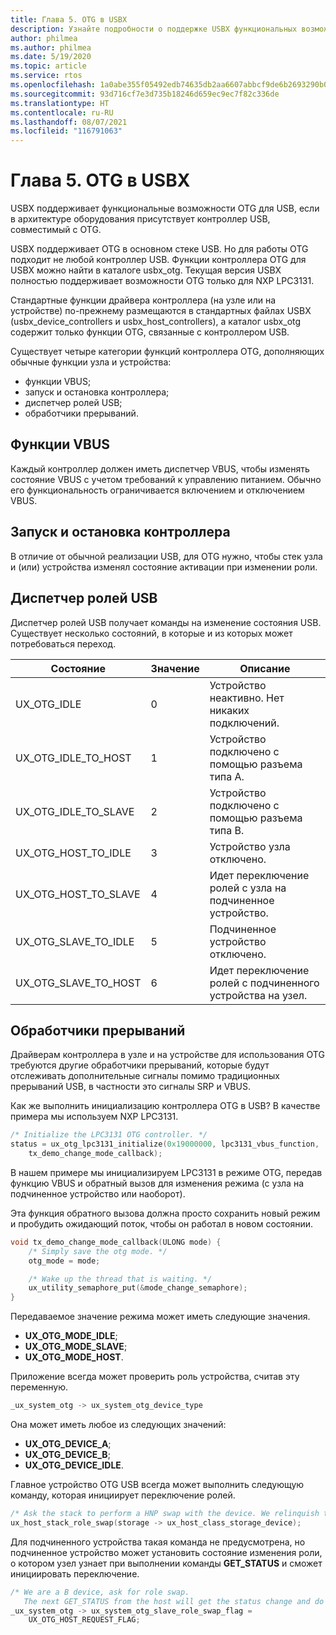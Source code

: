 ```yaml
---
title: Глава 5. OTG в USBX
description: Узнайте подробности о поддержке USBX функциональных возможностей OTG для USB, если в архитектуре оборудования присутствует контроллер USB, совместимый с OTG.
author: philmea
ms.author: philmea
ms.date: 5/19/2020
ms.topic: article
ms.service: rtos
ms.openlocfilehash: 1a0abe355f05492edb74635db2aa6607abbcf9de6b2693290b06b740d2b9286d
ms.sourcegitcommit: 93d716cf7e3d735b18246d659ec9ec7f82c336de
ms.translationtype: HT
ms.contentlocale: ru-RU
ms.lasthandoff: 08/07/2021
ms.locfileid: "116791063"
---
```

# <a name="chapter-5---usbx-otg"></a>Глава 5. OTG в USBX

USBX поддерживает функциональные возможности OTG для USB, если в архитектуре оборудования присутствует контроллер USB, совместимый с OTG.

USBX поддерживает OTG в основном стеке USB. Но для работы OTG подходит не любой контроллер USB. Функции контроллера OTG для USBX можно найти в каталоге usbx_otg. Текущая версия USBX полностью поддерживает возможности OTG только для NXP LPC3131.

Стандартные функции драйвера контроллера (на узле или на устройстве) по-прежнему размещаются в стандартных файлах USBX (usbx_device_controllers и usbx_host_controllers), а каталог usbx_otg содержит только функции OTG, связанные с контроллером USB.

Существует четыре категории функций контроллера OTG, дополняющих обычные функции узла и устройства:

- функции VBUS;
- запуск и остановка контроллера;
- диспетчер ролей USB;
- обработчики прерываний.

## <a name="vbus-functions"></a>Функции VBUS

Каждый контроллер должен иметь диспетчер VBUS, чтобы изменять состояние VBUS с учетом требований к управлению питанием. Обычно его функциональность ограничивается включением и отключением VBUS.

## <a name="start-and-stop-the-controller"></a>Запуск и остановка контроллера

В отличие от обычной реализации USB, для OTG нужно, чтобы стек узла и (или) устройства изменял состояние активации при изменении роли.

## <a name="usb-role-manager"></a>Диспетчер ролей USB

Диспетчер ролей USB получает команды на изменение состояния USB. Существует несколько состояний, в которые и из которых может потребоваться переход.

| Состояние                    | Значение | Описание                                           |
| ------------------------ | ----- | ----------------------------------------------------- |
| UX_OTG_IDLE            | 0     | Устройство неактивно. Нет никаких подключений. |
| UX_OTG_IDLE_TO_HOST  | 1     | Устройство подключено с помощью разъема типа A.             |
| UX_OTG_IDLE_TO_SLAVE | 2     | Устройство подключено с помощью разъема типа B.             |
| UX_OTG_HOST_TO_IDLE  | 3     | Устройство узла отключено.                          |
| UX_OTG_HOST_TO_SLAVE | 4     | Идет переключение ролей с узла на подчиненное устройство.                          |
| UX_OTG_SLAVE_TO_IDLE | 5     | Подчиненное устройство отключено.                          |
| UX_OTG_SLAVE_TO_HOST | 6     | Идет переключение ролей с подчиненного устройства на узел.                          |

## <a name="interrupt-handlers"></a>Обработчики прерываний

Драйверам контроллера в узле и на устройстве для использования OTG требуются другие обработчики прерываний, которые будут отслеживать дополнительные сигналы помимо традиционных прерываний USB, в частности это сигналы SRP и VBUS.

Как же выполнить инициализацию контроллера OTG в USB? В качестве примера мы используем NXP LPC3131.

```C
/* Initialize the LPC3131 OTG controller. */
status = ux_otg_lpc3131_initialize(0x19000000, lpc3131_vbus_function,
    tx_demo_change_mode_callback);
```

В нашем примере мы инициализируем LPC3131 в режиме OTG, передав функцию VBUS и обратный вызов для изменения режима (с узла на подчиненное устройство или наоборот).

Эта функция обратного вызова должна просто сохранить новый режим и пробудить ожидающий поток, чтобы он работал в новом состоянии.

```C
void tx_demo_change_mode_callback(ULONG mode) {
    /* Simply save the otg mode. */
    otg_mode = mode;

    /* Wake up the thread that is waiting. */
    ux_utility_semaphore_put(&mode_change_semaphore);
}
```

Передаваемое значение режима может иметь следующие значения.

- **UX_OTG_MODE_IDLE**;
- **UX_OTG_MODE_SLAVE**;
- **UX_OTG_MODE_HOST**.

Приложение всегда может проверить роль устройства, считав эту переменную.

```C
_ux_system_otg -> ux_system_otg_device_type
```

Она может иметь любое из следующих значений:

- **UX_OTG_DEVICE_A**;
- **UX_OTG_DEVICE_B**;
- **UX_OTG_DEVICE_IDLE**.

Главное устройство OTG USB всегда может выполнить следующую команду, которая инициирует переключение ролей.

```C
/* Ask the stack to perform a HNP swap with the device. We relinquish the host role to A device. */
ux_host_stack_role_swap(storage -> ux_host_class_storage_device);
```

Для подчиненного устройства такая команда не предусмотрена, но подчиненное устройство может установить состояние изменения роли, о котором узел узнает при выполнении команды **GET_STATUS** и сможет инициировать переключение.

```C
/* We are a B device, ask for role swap.
   The next GET_STATUS from the host will get the status change and do the HNP. */
_ux_system_otg -> ux_system_otg_slave_role_swap_flag =
    UX_OTG_HOST_REQUEST_FLAG;
```
